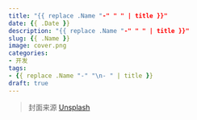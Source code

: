 ```yaml
---
title: "{{ replace .Name "-" " " | title }}"
date: {{ .Date }}
description: "{{ replace .Name "-" " " | title }}"
slug: {{ .Name }}
image: cover.png
categories:
- 开发
tags:
- {{ replace .Name "-" "\n- " | title }}
draft: true
---
```


> 封面来源 [Unsplash](https://unsplash.com/photos/)